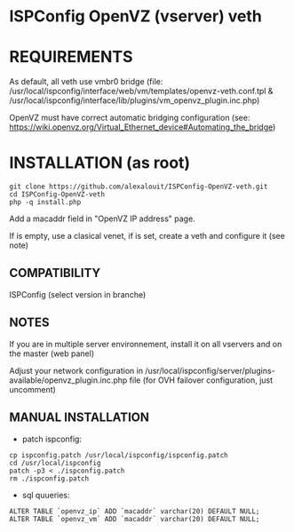 ISPConfig OpenVZ (vserver) veth
=========================


# REQUIREMENTS

As default, all veth use vmbr0 bridge (file: /usr/local/ispconfig/interface/web/vm/templates/openvz-veth.conf.tpl & /usr/local/ispconfig/interface/lib/plugins/vm_openvz_plugin.inc.php)

OpenVZ must have correct automatic bridging configuration (see: https://wiki.openvz.org/Virtual_Ethernet_device#Automating_the_bridge)


# INSTALLATION (as root)

```
git clone https://github.com/alexalouit/ISPConfig-OpenVZ-veth.git
cd ISPConfig-OpenVZ-veth
php -q install.php
```

Add a macaddr field in "OpenVZ IP address" page.

If is empty, use a clasical venet, if is set, create a veth and configure it (see note)


## COMPATIBILITY

ISPConfig (select version in branche)


## NOTES


If you are in multiple server environnement, install it on all vservers and on the master (web panel)

Adjust your network configuration in /usr/local/ispconfig/server/plugins-available/openvz_plugin.inc.php file (for OVH failover configuration, just uncomment)


## MANUAL INSTALLATION

- patch ispconfig:
```
cp ispconfig.patch /usr/local/ispconfig/ispconfig.patch
cd /usr/local/ispconfig
patch -p3 < ./ispconfig.patch
rm ./ispconfig.patch
```

- sql quueries:
```
ALTER TABLE `openvz_ip` ADD `macaddr` varchar(20) DEFAULT NULL;
ALTER TABLE `openvz_vm` ADD `macaddr` varchar(20) DEFAULT NULL;
```